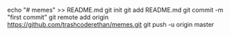 echo "# memes" >> README.md
git init
git add README.md
git commit -m "first commit"
git remote add origin https://github.com/trashcoderethan/memes.git
git push -u origin master
